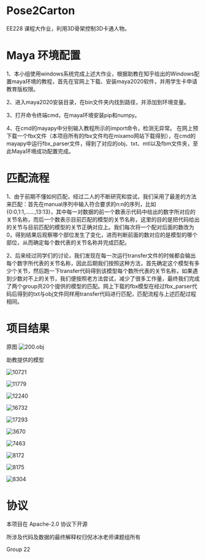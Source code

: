 # Pose2Carton 

EE228 课程大作业，利用3D骨架控制3D卡通人物。



# Maya 环境配置

1、本小组使用windows系统完成上述大作业，根据助教在知乎给出的Windows配置maya环境的教程，首先在官网上下载、安装maya2020软件，并用学生卡申请教育版权限。

2、进入maya2020安装目录，在bin文件夹内找到路径，并添加到环境变量。

3、打开命令终端cmd，在maya环境安装pip和numpy。

4、在cmd的mayapy中分别输入教程所示的import命令，检测无异常。
在网上预下载一个fbx文件（本项目所有的fbx文件均在mixamo网站下载得到），在cmd的mayapy中运行fbx_parser文件，得到了对应的obj、txt、mtl以及fbm文件夹，至此Maya环境成功配置完成。


# 匹配流程

1、由于前期不懂如何匹配，经过二人的不断研究和尝试，我们采用了最差的方法来匹配：首先在manual序列中输入符合要求的n:n的序列，比如{0:0,1:1,……,13:13}，其中每一对数据的前一个数表示代码中给出的数字所对应的关节名称，而后一个数表示目前匹配的模型的关节名称，这里的目的是把代码给出的关节与目前匹配的模型的关节正确对应上。我们每次将一个配对后面的数改为0，得到结果后观察哪个部位发生了变化，进而判断前面的数对应的是模型的哪个部位，从而确定每个数代表的关节名称并完成匹配。

2、后来经过同学们的讨论，我们发现在每一次运行transfer文件的时候都会输出每个数字所代表的关节名称，因此后期我们按照这种方法，首先确定这个模型有多少个关节，然后跑一下transfer代码得到该模型每个数所代表的关节名称，如果遇到少数对不上的关节，我们便按照老方法尝试，减少了很多工作量，最终我们完成了两个group共20个提供的模型的匹配。网上下载的fbx模型在经过fbx_parser代码后得到的txt与obj文件同样用transfer代码进行匹配，匹配流程与上述匹配过程相同。


# 项目结果

原图
![200.obj](https://github.com/ssss-sns/pose2cartoon/blob/main/pic/0.png)

助教提供的模型

![10721](https://github.com/ssss-sns/pose2cartoon/blob/main/pic/10721.png)

![11779](https://github.com/ssss-sns/pose2cartoon/blob/main/pic/11779.png)

![12240](https://github.com/ssss-sns/pose2cartoon/blob/main/pic/12240.png)

![16732](https://github.com/ssss-sns/pose2cartoon/blob/main/pic/16732.png)

![17293](https://github.com/ssss-sns/pose2cartoon/blob/main/pic/17293.png)

![3670](https://github.com/ssss-sns/pose2cartoon/blob/main/pic/3670.png)

![7463](https://github.com/ssss-sns/pose2cartoon/blob/main/pic/7463.png)

![8172](https://github.com/ssss-sns/pose2cartoon/blob/main/pic/8172.png)

![8175](https://github.com/ssss-sns/pose2cartoon/blob/main/pic/8175.png)

![8304](https://github.com/ssss-sns/pose2cartoon/blob/main/pic/8304.png)




# 协议 
本项目在 Apache-2.0 协议下开源

所涉及代码及数据的最终解释权归倪冰冰老师课题组所有

Group 22
